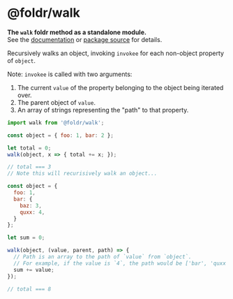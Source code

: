 # @foldr/walk

**The `walk` foldr method as a standalone module.**    
See the [documentation](http://foldr.com/0.0.0/walk) or [package source](https:/github.com/CloudVessel/foldr/blob/master/packages/categories/walk/src/index.js) for details.

Recursively walks an object, invoking `invokee` for each non-object property
of `object`.

Note: `invokee` is called with two arguments:
1. The current `value` of the property belonging to the object being iterated over.
2. The parent object of `value`.
3. An array of strings representing the "path" to that property.

```js
import walk from '@foldr/walk';

const object = { foo: 1, bar: 2 };

let total = 0;
walk(object, x => { total += x; });

// total === 3
// Note this will recurisively walk an object...

const object = {
  foo: 1,
  bar: {
    baz: 3,
    quxx: 4,
  }
};

let sum = 0;

walk(object, (value, parent, path) => {
  // Path is an array to the path of `value` from `object`.
  // For example, if the value is `4`, the path would be ['bar', 'quxx']
  sum += value;
});

// total === 8
```
